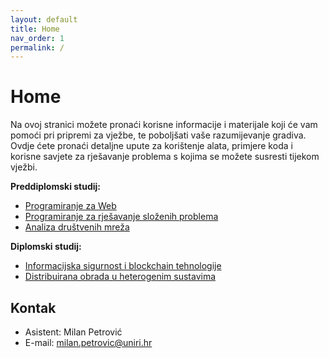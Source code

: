 ```yaml
---
layout: default
title: Home
nav_order: 1
permalink: /
---
```


# Home

 Na ovoj stranici možete pronaći korisne informacije i materijale koji će vam pomoći pri pripremi za vježbe, te poboljšati vaše razumijevanje gradiva. Ovdje ćete pronaći detaljne upute za korištenje alata, primjere koda i korisne savjete za rješavanje problema s kojima se možete susresti tijekom vježbi. 


**Preddiplomski studij:**

- [Programiranje za Web](./pzw/pzw-start)
- [Programiranje za rješavanje složenih problema](./prsp/prsp-start)
- [Analiza društvenih mreža](./sna/sna-start)

**Diplomski studij:**

- [Informacijska sigurnost i blockchain tehnologije](./isbit/isbit-start)
- [Distribuirana obrada u heterogenim sustavima](./dohs/dohs-start)


## Kontak

- Asistent: Milan Petrović
- E-mail: milan.petrovic@uniri.hr


